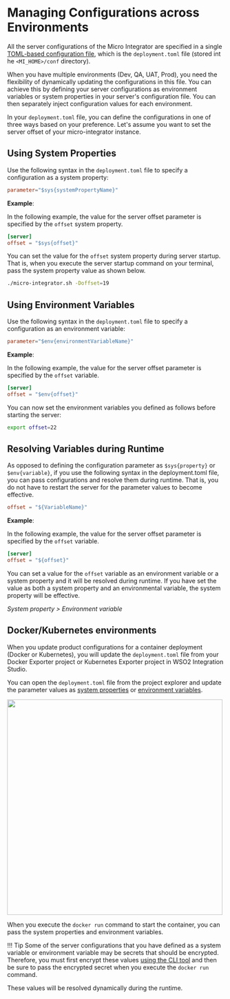 # Managing Configurations across Environments

All the server configurations of the Micro Integrator are specified in a single
[TOML-based configuration file](../../references/config-catalog), which is the `deployment.toml` file (stored int he  `<MI_HOME>/conf` directory).

When you have multiple environments (Dev, QA, UAT, Prod), you need the flexibility of dynamically updating the configurations in this file. You can achieve this by defining your server configurations as environment variables or system properties in your server's configuration file. You can then separately inject configuration values for each environment.

In your `deployment.toml` file, you can define the configurations in one of three ways based on your preference.
Let's assume you want to set the server offset of your micro-integrator instance.

## Using System Properties

Use the following syntax in the `deployment.toml` file to specify a configuration as a system property:

```toml
parameter="$sys{systemPropertyName}"
```

**Example**:

In the following example, the value for the server offset parameter is specified by the `offset` system property.

```toml
[server]
offset = "$sys{offset}"
```

You can set the value for the `offset` system property during server startup. That is, when you execute the server startup command on your terminal, pass the system property value as shown below.

```bash
./micro-integrator.sh -Doffset=19
```

## Using Environment Variables

Use the following syntax in the `deployment.toml` file to specify a configuration as an environment variable:

```toml
parameter="$env{environmentVariableName}"
```

**Example**:

In the following example, the value for the server offset parameter is specified by the `offset` variable.

```toml
[server]
offset = "$env{offset}"
```

You can now set the environment variables you defined as follows before starting the server:

```bash
export offset=22
```

## Resolving Variables during Runtime

As opposed to defining the configuration parameter as `$sys{property}` or `$env{variable}`, if you use the following syntax in the deployment.toml file, you can pass configurations and resolve them during runtime. That is, you do not have to restart the server for the parameter values to become effective.

```toml
offset = "${VariableName}"
```

**Example**:

In the following example, the value for the server offset parameter is specified by the `offset` variable.

```toml
[server]
offset = "${offset}"
```

You can set a value for the `offset` variable as an environment variable or a system property and it will be resolved during runtime. If you have set the value as both a system property and an environmental variable, the system property will be effective.

*System property > Environment variable*

## Docker/Kubernetes environments

When you update product configurations for a container deployment (Docker or Kubernetes), you will update the `deployment.toml` file from your Docker Exporter project or Kubernetes Exporter project in WSO2 Integration Studio.

You can open the `deployment.toml` file from the project explorer and update the parameter values as [system properties](#system-properties) or [environment variables](#environment-variables).

<img src="../../assets/img/env-variable-support/k8s-project-deployment-file.img" width="500">

When you execute the `docker run` command to start the container, you can pass the system properties and environment variables.

!!! Tip
		Some of the server configurations that you have defined as a system variable or environment variable may be secrets that should be encrypted. Therefore, you must first encrypt these values [using the CLI tool](../../setup/security/encrypting_plain_text/#dynamic-secrets) and then be sure to pass the encrypted secret when you execute the `docker run` command.

These values will be resolved dynamically during the runtime.
